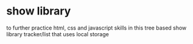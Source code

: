 # show library
to further practice html, css and javascript skills in this tree based show library tracker/list that uses local storage
